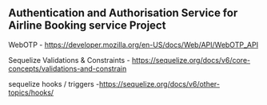 ## Authentication and Authorisation Service for Airline Booking service Project

WebOTP
    - https://developer.mozilla.org/en-US/docs/Web/API/WebOTP_API

Sequelize Validations & Constraints
    - https://sequelize.org/docs/v6/core-concepts/validations-and-constrain

sequelize hooks / triggers
    -https://sequelize.org/docs/v6/other-topics/hooks/
